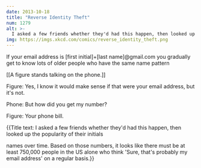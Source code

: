 ```yaml
---
date: 2013-10-18
title: "Reverse Identity Theft"
num: 1279
alt: >-
  I asked a few friends whether they'd had this happen, then looked up the popularity of their initials/names over time.  Based on those numbers, it looks like there must be at least 750,000 people in the US alone who think 'Sure, that's probably my email address' on a regular basis.
img: https://imgs.xkcd.com/comics/reverse_identity_theft.png
---
```

If your email address is [first initial]+[last name]@gmail.com you gradually get to know lots of older people who have the same name pattern

[[A figure stands talking on the phone.]]

Figure: Yes, I know it would make sense if that were your email address, but it's not. 

Phone: But how did you get my number? 

Figure: Your phone bill. 

{{Title text: I asked a few friends whether they'd had this happen, then looked up the popularity of their initials

names over time.  Based on those numbers, it looks like there must be at least 750,000 people in the US alone who think 'Sure, that's probably my email address' on a regular basis.}}